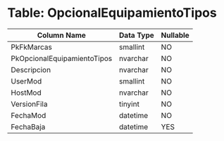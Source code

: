 # Table: OpcionalEquipamientoTipos

| Column Name | Data Type | Nullable |
|-------------|-----------|----------|
| PkFkMarcas | smallint | NO |
| PkOpcionalEquipamientoTipos | nvarchar | NO |
| Descripcion | nvarchar | NO |
| UserMod | smallint | NO |
| HostMod | nvarchar | NO |
| VersionFila | tinyint | NO |
| FechaMod | datetime | NO |
| FechaBaja | datetime | YES |
